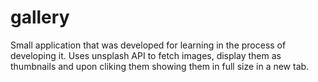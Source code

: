 # gallery


Small application that was developed for learning in the process of developing it. Uses unsplash API to fetch images, display them as thumbnails and upon cliking them showing them in full size in a new tab.
